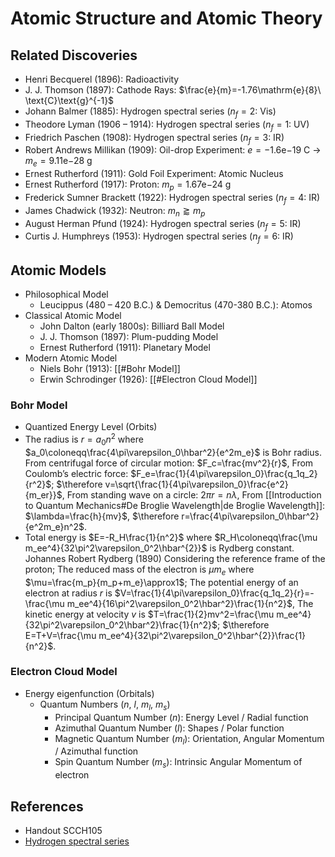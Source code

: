 # Atomic Structure and Atomic Theory
## Related Discoveries
- Henri Becquerel (1896): Radioactivity
- J. J. Thomson (1897): Cathode Rays: $\frac{e}{m}=-1.76\mathrm{e}{8}\ \text{C}\text{g}^{-1}$
- Johann Balmer (1885): Hydrogen spectral series ($n_f=2$: Vis)
- Theodore Lyman (1906 – 1914): Hydrogen spectral series ($n_f=1$: UV)
- Friedrich Paschen (1908): Hydrogen spectral series ($n_f=3$: IR)
- Robert Andrews Millikan (1909): Oil-drop Experiment: $e=-1.6\mathrm{e}{-19}\ \text{C}$ → $m_e=9.11\mathrm{e}{-28}\ \text{g}$
- Ernest Rutherford (1911): Gold Foil Experiment: Atomic Nucleus
- Ernest Rutherford (1917): Proton: $m_p=1.67\mathrm{e}{-24}\ \text{g}$
- Frederick Sumner Brackett (1922): Hydrogen spectral series ($n_f=4$: IR)
- James Chadwick (1932): Neutron: $m_n\gtrapprox m_p$
- August Herman Pfund (1924): Hydrogen spectral series ($n_f=5$: IR)
- Curtis J. Humphreys (1953): Hydrogen spectral series ($n_f=6$: IR)
## Atomic Models
- Philosophical Model
	- Leucippus (480 – 420 B.C.) & Democritus (470-380 B.C.): Atomos
- Classical Atomic Model
	- John Dalton (early 1800s): Billiard Ball Model
	- J. J. Thomson (1897): Plum-pudding Model
	- Ernest Rutherford (1911): Planetary Model
- Modern Atomic Model
	- Niels Bohr (1913): [[#Bohr Model]]
	- Erwin Schrodinger (1926): [[#Electron Cloud Model]]
### Bohr Model
- Quantized Energy Level (Orbits)
- The radius is $r=a_0n^2$ where $a_0\coloneqq\frac{4\pi\varepsilon_0\hbar^2}{e^2m_e}$ is Bohr radius.
  From centrifugal force of circular motion: $F_c=\frac{mv^2}{r}$,
  From Coulomb’s electric force: $F_e=\frac{1}{4\pi\varepsilon_0}\frac{q_1q_2}{r^2}$;
  $\therefore v=\sqrt{\frac{1}{4\pi\varepsilon_0}\frac{e^2}{m_er}}$,
  From standing wave on a circle: $2\pi r=n\lambda$,
  From [[Introduction to Quantum Mechanics#De Broglie Wavelength|de Broglie Wavelength]]: $\lambda=\frac{h}{mv}$,
   $\therefore r=\frac{4\pi\varepsilon_0\hbar^2}{e^2m_e}n^2$.
- Total energy is $E=-R_H\frac{1}{n^2}$ where $R_H\coloneqq\frac{\mu m_ee^4}{32\pi^2\varepsilon_0^2\hbar^{2}}$ is Rydberg constant.
  Johannes Robert Rydberg (1890)
  Considering the reference frame of the proton;
  The reduced mass of the electron is $\mu m_{e}$ where $\mu=\frac{m_p}{m_p+m_e}\approx1$;
  The potential energy of an electron at radius $r$ is $V=\frac{1}{4\pi\varepsilon_0}\frac{q_1q_2}{r}=-\frac{\mu m_ee^4}{16\pi^2\varepsilon_0^2\hbar^2}\frac{1}{n^2}$,
  The kinetic energy at velocity $v$ is $T=\frac{1}{2}mv^2=\frac{\mu m_ee^4}{32\pi^2\varepsilon_0^2\hbar^2}\frac{1}{n^2}$;
  $\therefore E=T+V=\frac{\mu m_ee^4}{32\pi^2\varepsilon_0^2\hbar^{2}}\frac{1}{n^2}$.
### Electron Cloud Model
- Energy eigenfunction (Orbitals)
	- Quantum Numbers ($n$, $l$, $m_l$, $m_s$)
		- Principal Quantum Number ($n$): Energy Level / Radial function
		- Azimuthal Quantum Number ($l$): Shapes / Polar function
		- Magnetic Quantum Number ($m_l$): Orientation, Angular Momentum / Azimuthal function
		- Spin Quantum Number ($m_s$): Intrinsic Angular Momentum of electron
## References
- Handout SCCH105
- [Hydrogen spectral series](https://en.wikipedia.org/wiki/Hydrogen_spectral_series)
